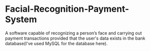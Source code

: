 # Facial-Recognition-Payment-System
A software capable of recognizing a person’s face and carrying out payment transactions provided that the
user's data exists in the bank database(I've used MySQL for the database here).
